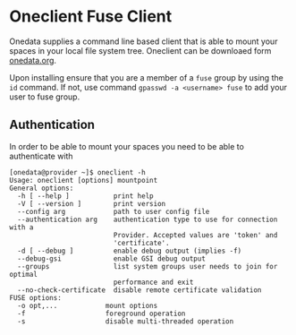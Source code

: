 # Oneclient Fuse Client

Onedata supplies a command line based client that is able to mount your spaces in your local file system tree.
Oneclient can be downloaed form [onedata.org](https://onedata.org/download).

Upon installing ensure that you are a member of a `fuse` group by using the `id` command. If not, use command `gpasswd -a <username> fuse` to add your user to fuse group.

## Authentication

In order to be able to mount your spaces you need to be able to authenticate with

~~~
[onedata@provider ~]$ oneclient -h
Usage: oneclient [options] mountpoint
General options:
  -h [ --help ]           print help
  -V [ --version ]        print version
  --config arg            path to user config file
  --authentication arg    authentication type to use for connection with a
                          Provider. Accepted values are 'token' and
                          'certificate'.
  -d [ --debug ]          enable debug output (implies -f)
  --debug-gsi             enable GSI debug output
  --groups                list system groups user needs to join for optimal
                          performance and exit
  --no-check-certificate  disable remote certificate validation
FUSE options:
  -o opt,...            mount options
  -f                    foreground operation
  -s                    disable multi-threaded operation
~~~
